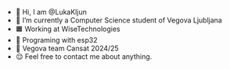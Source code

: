 - 👋 Hi, I am @LukaKljun
- 🏫 I’m currently a Computer Science student of Vegova Ljubljana
- 🟧 Working at WiseTechnologies
- 🌱 Programing with esp32
- 🚀 Vegova team Cansat 2024/25
- 😌 Feel free to contact me about anything.
<!---
LukaKljun/LukaKljun is a ✨ special ✨ repository because its `README.md` (this file) appears on your GitHub profile.
You can click the Preview link to take a look at your changes.
--->
